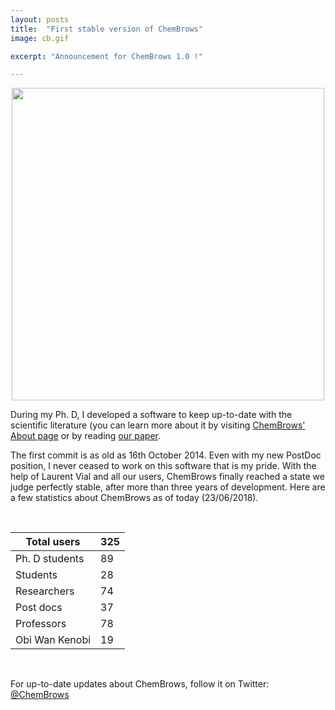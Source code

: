 ```yaml
---
layout: posts
title:  "First stable version of ChemBrows"
image: cb.gif

excerpt: "Announcement for ChemBrows 1.0 !"

---
```

<p align="center">
  <img width="500" src="{{ site.baseurl }}/images/cb.gif">
</p>

During my Ph. D, I developed a software to keep up-to-date with the
scientific literature (you can learn more about it by visiting [ChemBrows'
About page](http://www.chembrows.com/website/index.php?static3/about) or by
reading [our paper](http://pubs.acs.org/doi/abs/10.1021/acs.jchemed.6b00024).  

The first commit is as old as 16th October 2014. Even with my new PostDoc
position, I never ceased to work on this software that is my pride. With
the help of Laurent Vial and all our users, ChemBrows finally reached a
state we judge perfectly stable, after more than three years of development.
Here are a few statistics about ChemBrows as of today (23/06/2018).  

<br>

| Total users    | 325 |
|----------------|-----|
| Ph. D students | 89  |
| Students       | 28  |
| Researchers    | 74  |
| Post docs      | 37  |
| Professors     | 78  |
| Obi Wan Kenobi | 19  |

<br>

For up-to-date updates about ChemBrows, follow it on Twitter:
[@ChemBrows](https://twitter.com/ChemBrows)
